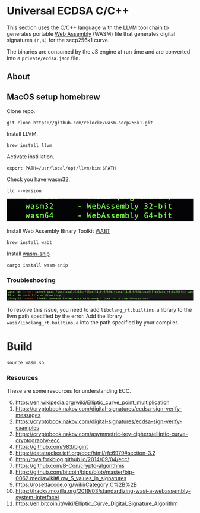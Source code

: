 # Universal ECDSA C/C++

This section uses the C/C++ language with the LLVM tool chain to generates portable [Web Assembly](https://webassembly.org/) (WASM) file that generates digital signatures `(r,s)` for the secp256k1 curve.

The binaries are consumed by the JS engine at run time and are converted into a `private/ecdsa.json` file.

## About

## MacOS setup homebrew

Clone repo.
```shell
git clone https://github.com/relocke/wasm-secp256k1.git
```

Install LLVM.

```shell
brew install llvm
```

Activate instillation.

```shell
export PATH=/usr/local/opt/llvm/bin:$PATH
```

Check you have wasm32.

```shell
llc --version
```

![](static/wasm32-llc.png)

Install Web Assembly Binary Toolkit [WABT](https://github.com/WebAssembly/wabt)
```shell
brew install wabt
```

Install [wasm-snip](https://github.com/rustwasm/wasm-snip)

```shell
cargo install wasm-snip
```

### Troubleshooting

![](static/error-linker.png)

To resolve this issue, you need to add `libclang_rt.builtins.a` library to the llvm path specified by the error.
Add the library `wasi/libclang_rt.builtins.a` into the path specified by your compiler.


# Build

```shell
source wasm.sh
```

### Resources

These are some resources for understanding ECC.

0. https://en.wikipedia.org/wiki/Elliptic_curve_point_multiplication
1. https://cryptobook.nakov.com/digital-signatures/ecdsa-sign-verify-messages
2. https://cryptobook.nakov.com/digital-signatures/ecdsa-sign-verify-examples
3. https://cryptobook.nakov.com/asymmetric-key-ciphers/elliptic-curve-cryptography-ecc
4. https://github.com/983/bigint
5. https://datatracker.ietf.org/doc/html/rfc6979#section-3.2
6. http://royalforkblog.github.io/2014/09/04/ecc/
7. https://github.com/B-Con/crypto-algorithms
8. https://github.com/bitcoin/bips/blob/master/bip-0062.mediawiki#Low_S_values_in_signatures
9. https://rosettacode.org/wiki/Category:C%2B%2B
10. https://hacks.mozilla.org/2019/03/standardizing-wasi-a-webassembly-system-interface/
11. https://en.bitcoin.it/wiki/Elliptic_Curve_Digital_Signature_Algorithm
